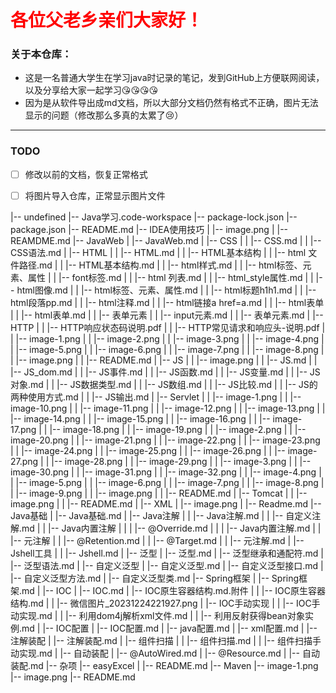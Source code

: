 #  <font font color = red>各位父老乡亲们大家好！</font>
### 关于本仓库：
- 这是一名普通大学生在学习java时记录的笔记，发到GitHub上方便联网阅读，以及分享给大家一起学习😘😘😘😘
- 因为是从软件导出成md文档，所以大部分文档仍然有格式不正确，图片无法显示的问题（修改那么多真的太累了😢）
***
### TODO
- [ ] 修改以前的文档，恢复正常格式
- [ ] 将图片导入仓库，正常显示图片文件


|-- undefined
    |-- Java学习.code-workspace
    |-- package-lock.json
    |-- package.json
    |-- README.md
    |-- IDEA使用技巧
    |   |-- image.png
    |   |-- REAMDME.md
    |-- JavaWeb
    |   |-- JavaWeb.md
    |   |-- CSS
    |   |   |-- CSS.md
    |   |   |-- CSS语法.md
    |   |-- HTML
    |   |   |-- HTML.md
    |   |   |-- HTML基本结构
    |   |       |-- html 文件路径.md
    |   |       |-- HTML基本结构.md
    |   |       |-- html样式.md
    |   |       |-- html标签、元素、属性
    |   |           |-- font标签.md
    |   |           |-- html 列表.md
    |   |           |-- html_style属性.md
    |   |           |-- html图像.md
    |   |           |-- html标签、元素、属性.md
    |   |           |-- html标题h1h1.md
    |   |           |-- html段落pp.md
    |   |           |-- html注释.md
    |   |           |-- html链接a href=a.md
    |   |           |-- html表单
    |   |               |-- html表单.md
    |   |               |-- 表单元素
    |   |                   |-- input元素.md
    |   |                   |-- 表单元素.md
    |   |-- HTTP
    |   |   |-- HTTP响应状态码说明.pdf
    |   |   |-- HTTP常见请求和响应头-说明.pdf
    |   |   |-- image-1.png
    |   |   |-- image-2.png
    |   |   |-- image-3.png
    |   |   |-- image-4.png
    |   |   |-- image-5.png
    |   |   |-- image-6.png
    |   |   |-- image-7.png
    |   |   |-- image-8.png
    |   |   |-- image.png
    |   |   |-- README.md
    |   |-- JS
    |   |   |-- image.png
    |   |   |-- JS.md
    |   |   |-- JS_dom.md
    |   |   |-- JS事件.md
    |   |   |-- JS函数.md
    |   |   |-- JS变量.md
    |   |   |-- JS对象.md
    |   |   |-- JS数据类型.md
    |   |   |-- JS数组.md
    |   |   |-- JS比较.md
    |   |   |-- JS的两种使用方式.md
    |   |   |-- JS输出.md
    |   |-- Servlet
    |   |   |-- image-1.png
    |   |   |-- image-10.png
    |   |   |-- image-11.png
    |   |   |-- image-12.png
    |   |   |-- image-13.png
    |   |   |-- image-14.png
    |   |   |-- image-15.png
    |   |   |-- image-16.png
    |   |   |-- image-17.png
    |   |   |-- image-18.png
    |   |   |-- image-19.png
    |   |   |-- image-2.png
    |   |   |-- image-20.png
    |   |   |-- image-21.png
    |   |   |-- image-22.png
    |   |   |-- image-23.png
    |   |   |-- image-24.png
    |   |   |-- image-25.png
    |   |   |-- image-26.png
    |   |   |-- image-27.png
    |   |   |-- image-28.png
    |   |   |-- image-29.png
    |   |   |-- image-3.png
    |   |   |-- image-30.png
    |   |   |-- image-31.png
    |   |   |-- image-32.png
    |   |   |-- image-4.png
    |   |   |-- image-5.png
    |   |   |-- image-6.png
    |   |   |-- image-7.png
    |   |   |-- image-8.png
    |   |   |-- image-9.png
    |   |   |-- image.png
    |   |   |-- README.md
    |   |-- Tomcat
    |   |   |-- image.png
    |   |   |-- README.md
    |   |-- XML
    |       |-- image.png
    |       |-- Readme.md
    |-- Java基础
    |   |-- Java基础.md
    |   |-- Java注解
    |   |   |-- Java注解.md
    |   |   |-- 自定义注解.md
    |   |   |-- Java内置注解
    |   |   |   |-- @Override.md
    |   |   |   |-- Java内置注解.md
    |   |   |-- 元注解
    |   |       |-- @Retention.md
    |   |       |-- @Target.md
    |   |       |-- 元注解.md
    |   |-- Jshell工具
    |   |   |-- Jshell.md
    |   |-- 泛型
    |       |-- 泛型.md
    |       |-- 泛型继承和通配符.md
    |       |-- 泛型语法.md
    |       |-- 自定义泛型
    |           |-- 自定义泛型.md
    |           |-- 自定义泛型接口.md
    |           |-- 自定义泛型方法.md
    |           |-- 自定义泛型类.md
    |-- Spring框架
    |   |-- Spring框架.md
    |   |-- IOC
    |       |-- IOC.md
    |       |-- IOC原生容器结构.md.附件
    |       |   |-- IOC原生容器结构.md
    |       |   |-- 微信图片_20231224221927.png
    |       |-- IOC手动实现
    |       |   |-- IOC手动实现.md
    |       |   |-- 利用dom4j解析xml文件.md
    |       |   |-- 利用反射获得bean对象实例.md
    |       |-- IOC配置
    |           |-- IOC配置.md
    |           |-- java配置.md
    |           |-- xml配置.md
    |           |-- 注解装配
    |               |-- 注解装配.md
    |               |-- 组件扫描
    |               |   |-- 组件扫描.md
    |               |   |-- 组件扫描手动实现.md
    |               |-- 自动装配
    |                   |-- @AutoWired.md
    |                   |-- @Resource.md
    |                   |-- 自动装配.md
    |-- 杂项
        |-- easyExcel
        |   |-- README.md
        |-- Maven
            |-- image-1.png
            |-- image.png
            |-- README.md
